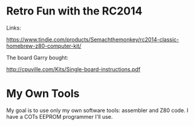 # Retro Fun with the RC2014

Links:

https://www.tindie.com/products/Semachthemonkey/rc2014-classic-homebrew-z80-computer-kit/

The board Garry bought:

http://cpuville.com/Kits/Single-board-instructions.pdf

# My Own Tools

My goal is to use only my own software tools: assembler and Z80 code. I have a COTs EEPROM programmer I'll use.
